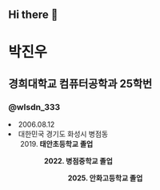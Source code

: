 ## Hi there 👋

<!--
**wlsdn333/wlsdn333** is a ✨ _special_ ✨ repository because its `README.md` (this file) appears on your GitHub profile.

Here are some ideas to get you started:

- 🔭 I’m currently working on ...
- 🌱 I’m currently learning ...
- 👯 I’m looking to collaborate on ...
- 🤔 I’m looking for help with ...
- 💬 Ask me about ...
- 📫 How to reach me: ...
- 😄 Pronouns: ...
- ⚡ Fun fact: ...
-->

# 박진우
## 경희대학교 컴퓨터공학과 25학번
### @wlsdn_333
<li> 2006.08.12
<li> 대한민국 경기도 화성시 병점동
<ul> 2019.<strong> 태안초등학교 </srtong> 졸업 <ul>
<ul> 2022.<strong> 병점중학교 </srtong> 졸업 <ul>
<ul> 2025.<strong> 안화고등학교 </srtong> 졸업 <ul>